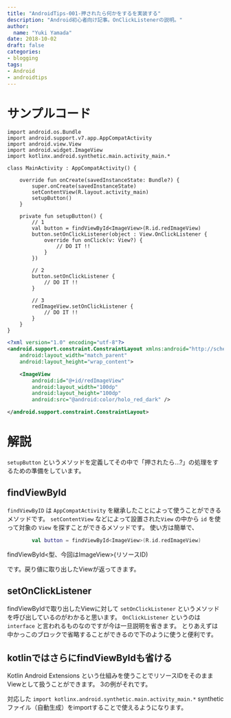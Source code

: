 ```yaml
---
title: "AndroidTips-001-押されたら何かをするを実装する"
description: "Android初心者向け記事。OnClickListenerの説明。"
author:
  name: "Yuki Yamada"
date: 2018-10-02
draft: false	
categories:
- blogging
tags:
- Android
- androidtips
---
```


# サンプルコード

```kotlin:MainActivity
import android.os.Bundle
import android.support.v7.app.AppCompatActivity
import android.view.View
import android.widget.ImageView
import kotlinx.android.synthetic.main.activity_main.*

class MainActivity : AppCompatActivity() {

    override fun onCreate(savedInstanceState: Bundle?) {
        super.onCreate(savedInstanceState)
        setContentView(R.layout.activity_main)
        setupButton()
    }

    private fun setupButton() {
        // 1
        val button = findViewById<ImageView>(R.id.redImageView)
        button.setOnClickListener(object : View.OnClickListener {
            override fun onClick(v: View?) {
                // DO IT !!
            }
        })
        
        // 2
        button.setOnClickListener {
            // DO IT !!
        }

        // 3
        redImageView.setOnClickListener {
            // DO IT !!
        }
    }
}

```

```xml
<?xml version="1.0" encoding="utf-8"?>
<android.support.constraint.ConstraintLayout xmlns:android="http://schemas.android.com/apk/res/android"
    android:layout_width="match_parent"
    android:layout_height="wrap_content">

    <ImageView
        android:id="@+id/redImageView"
        android:layout_width="100dp"
        android:layout_height="100dp"
        android:src="@android:color/holo_red_dark" />

</android.support.constraint.ConstraintLayout>
```

# 解説
`setupButton` というメソッドを定義してその中で「押されたら...?」の処理をするための準備をしています。

## findViewById
`findViewByID` は `AppCompatActivity` を継承したことによって使うことができるメソッドです。
`setContentView` などによって設置された`View` の中から `id` を使って対象の `View` を探すことができるメソッドです。
使い方は簡単で、

```kotlin
        val button = findViewById<ImageView>(R.id.redImageView)
```

findViewById<型、今回はImageView>(リソースID) 

です。戻り値に取り出したViewが返ってきます。

## setOnClickListener
findViewByIdで取り出したViewに対して `setOnClickListener` というメソッドを呼び出しているのがわかると思います。
`OnClickListener` というのは `interface` と言われるものなのですが今は一旦説明を省きます。
とりあえずは中かっこのブロックで省略することができるので下のように使うと便利です。

## kotlinではさらにfindViewByIdも省ける
Kotlin Android Extensions という仕組みを使うことでリソースIDをそのままViewとして扱うことができます。
3の例がそれです。

対応した `import kotlinx.android.synthetic.main.activity_main.*` syntheticファイル（自動生成）をimportすることで使えるようになります。

